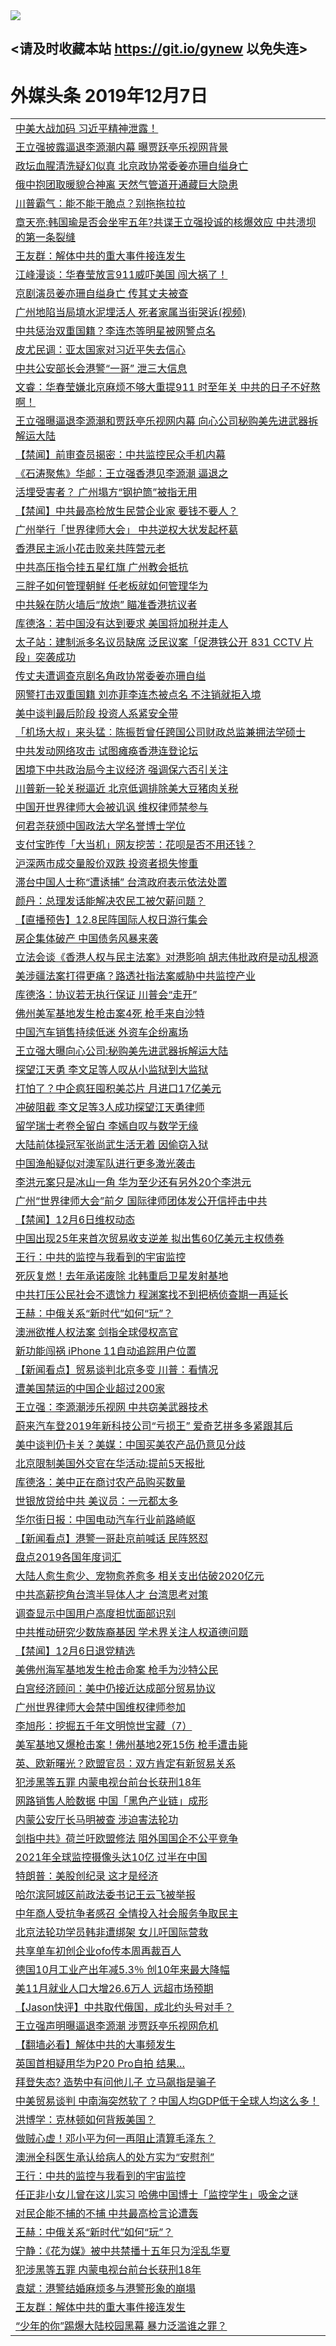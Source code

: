 
<tr>
  <td align=center><img src="https://cdn.jsdelivr.net/gh/gyoupiodf/im1/%E5%BE%AE%E4%BF%A1%E8%AF%B4%E6%98%8E4.jpg" /></td>  
</tr>

## <请及时收藏本站 https://git.io/gynew 以免失连> </a>
# 外媒头条 2019年12月7日</a>

<table>

<tr><td colspan="2" align="left"><a href="https://xball.casa/oo.aspx?name=c1103925&key=eqxowaguscvmxdgc&from=gy">中美大战加码 习近平精神泄露！</a></td></tr>
<tr><td colspan="2" align="left"><a href="https://xball.casa/oo.aspx?name=c1103939&key=eqxowaguscvmxdgc&from=gy">王立强披露逼退李源潮内幕 曝贾跃亭乐视网背景</a></td></tr>
<tr><td colspan="2" align="left"><a href="https://xball.casa/oo.aspx?name=c1103966&key=eqxowaguscvmxdgc&from=gy">政坛血腥清洗疑幻似真 北京政协常委姜亦珊自缢身亡</a></td></tr>
<tr><td colspan="2" align="left"><a href="https://xball.casa/oo.aspx?name=c1103969&key=eqxowaguscvmxdgc&from=gy">俄中抱团取暖貌合神离 天然气管道开通藏巨大隐患</a></td></tr>
<tr><td colspan="2" align="left"><a href="https://xball.casa/oo.aspx?name=c1103945&key=eqxowaguscvmxdgc&from=gy">川普霸气：能不能干脆点？别拖拖拉拉</a></td></tr>
<tr><td colspan="2" align="left"><a href="https://xball.casa/oo.aspx?name=c1103967&key=eqxowaguscvmxdgc&from=gy">章天亮:韩国瑜是否会坐牢五年?共谍王立强投诚的核爆效应 中共溃坝的第一条裂缝</a></td></tr>
<tr><td colspan="2" align="left"><a href="https://xball.casa/oo.aspx?name=c1103913&key=eqxowaguscvmxdgc&from=gy">王友群：解体中共的重大事件接连发生</a></td></tr>
<tr><td colspan="2" align="left"><a href="https://xball.casa/oo.aspx?name=c1103934&key=eqxowaguscvmxdgc&from=gy">江峰漫谈：华春莹放言911威吓美国 闯大祸了！</a></td></tr>
<tr><td colspan="2" align="left"><a href="https://xball.casa/oo.aspx?name=c1103887&key=eqxowaguscvmxdgc&from=gy">京剧演员姜亦珊自缢身亡 传其丈夫被查</a></td></tr>
<tr><td colspan="2" align="left"><a href="https://xball.casa/oo.aspx?name=c1103891&key=eqxowaguscvmxdgc&from=gy">广州地陷当局填水泥埋活人 死者家属当街哭诉(视频)</a></td></tr>
<tr><td colspan="2" align="left"><a href="https://xball.casa/oo.aspx?name=c1103952&key=eqxowaguscvmxdgc&from=gy">中共惩治双重国籍？李连杰等明星被网警点名</a></td></tr>
<tr><td colspan="2" align="left"><a href="https://xball.casa/oo.aspx?name=c1103978&key=eqxowaguscvmxdgc&from=gy">皮尤民调：亚太国家对习近平失去信心</a></td></tr>
<tr><td colspan="2" align="left"><a href="https://xball.casa/oo.aspx?name=c1103953&key=eqxowaguscvmxdgc&from=gy">中共公安部长会港警“一哥” 泄三大信息</a></td></tr>
<tr><td colspan="2" align="left"><a href="https://xball.casa/oo.aspx?name=c1103933&key=eqxowaguscvmxdgc&from=gy">文睿：华春莹嫌北京麻烦不够大重提911 时至年关 中共的日子不好熬啊！</a></td></tr>
<tr><td colspan="2" align="left"><a href="https://xball.casa/oo.aspx?name=c1103957&key=eqxowaguscvmxdgc&from=gy">王立强曝逼退李源潮和贾跃亭乐视网内幕 向心公司秘购美先进武器拆解运大陆</a></td></tr>
<tr><td colspan="2" align="left"><a href="https://xball.casa/oo.aspx?name=c1103955&key=eqxowaguscvmxdgc&from=gy">【禁闻】前审查员揭密：中共监控民众手机内幕</a></td></tr>
<tr><td colspan="2" align="left"><a href="https://xball.casa/oo.aspx?name=c1103941&key=eqxowaguscvmxdgc&from=gy">《石涛聚焦》华邮：王立强香港见李源潮 逼退之</a></td></tr>
<tr><td colspan="2" align="left"><a href="https://xball.casa/oo.aspx?name=c1103997&key=eqxowaguscvmxdgc&from=gy">活埋受害者？ 广州塌方“钢护筒”被指无用</a></td></tr>
<tr><td colspan="2" align="left"><a href="https://xball.casa/oo.aspx?name=c1103972&key=eqxowaguscvmxdgc&from=gy">【禁闻】中共最高检放生民营企业家 要钱不要人？</a></td></tr>
<tr><td colspan="2" align="left"><a href="https://xball.casa/oo.aspx?name=c1103985&key=eqxowaguscvmxdgc&from=gy">广州举行「世界律师大会」 中共逆权大状发起杯葛</a></td></tr>
<tr><td colspan="2" align="left"><a href="https://xball.casa/oo.aspx?name=c1103980&key=eqxowaguscvmxdgc&from=gy">香港民主派小花击败亲共阵营元老</a></td></tr>
<tr><td colspan="2" align="left"><a href="https://xball.casa/oo.aspx?name=c1103975&key=eqxowaguscvmxdgc&from=gy">中共高压指令挂五星红旗 广州教会抵抗</a></td></tr>
<tr><td colspan="2" align="left"><a href="https://xball.casa/oo.aspx?name=c1104005&key=eqxowaguscvmxdgc&from=gy">三胖子如何管理朝鲜 任老板就如何管理华为</a></td></tr>
<tr><td colspan="2" align="left"><a href="https://xball.casa/oo.aspx?name=c1103996&key=eqxowaguscvmxdgc&from=gy">中共躲在防火墙后“放炮” 瞄准香港抗议者</a></td></tr>
<tr><td colspan="2" align="left"><a href="https://xball.casa/oo.aspx?name=c1103895&key=eqxowaguscvmxdgc&from=gy">库德洛：若中国没有达到要求 美国将加税并走人</a></td></tr>
<tr><td colspan="2" align="left"><a href="https://xball.casa/oo.aspx?name=c1103961&key=eqxowaguscvmxdgc&from=gy">太子站：建制派多名议员缺席 泛民议案「促港铁公开 831 CCTV 片段」突袭成功</a></td></tr>
<tr><td colspan="2" align="left"><a href="https://xball.casa/oo.aspx?name=c1103924&key=eqxowaguscvmxdgc&from=gy">传丈夫遭调查京剧名角政协常委姜亦珊自缢</a></td></tr>
<tr><td colspan="2" align="left"><a href="https://xball.casa/oo.aspx?name=c1103944&key=eqxowaguscvmxdgc&from=gy">网警打击双重国籍 刘亦菲李连杰被点名 不注销就拒入境</a></td></tr>
<tr><td colspan="2" align="left"><a href="https://xball.casa/oo.aspx?name=c1103958&key=eqxowaguscvmxdgc&from=gy">美中谈判最后阶段 投资人系紧安全带</a></td></tr>
<tr><td colspan="2" align="left"><a href="https://xball.casa/oo.aspx?name=c1103982&key=eqxowaguscvmxdgc&from=gy">「机场大叔」来头猛︰陈振哲曾任跨国公司财政总监兼拥法学硕士</a></td></tr>
<tr><td colspan="2" align="left"><a href="https://xball.casa/oo.aspx?name=c1103910&key=eqxowaguscvmxdgc&from=gy">中共发动网络攻击 试图瘫痪香港连登论坛</a></td></tr>
<tr><td colspan="2" align="left"><a href="https://xball.casa/oo.aspx?name=c1103923&key=eqxowaguscvmxdgc&from=gy">困境下中共政治局今主议经济 强调保六否引关注</a></td></tr>
<tr><td colspan="2" align="left"><a href="https://xball.casa/oo.aspx?name=c1103914&key=eqxowaguscvmxdgc&from=gy">川普新一轮关税逼近 北京低调排除美大豆猪肉关税</a></td></tr>
<tr><td colspan="2" align="left"><a href="https://xball.casa/oo.aspx?name=c1103889&key=eqxowaguscvmxdgc&from=gy">中国开世界律师大会被讥讽 维权律师禁参与</a></td></tr>
<tr><td colspan="2" align="left"><a href="https://xball.casa/oo.aspx?name=c1103963&key=eqxowaguscvmxdgc&from=gy">何君尧获颁中国政法大学名誉博士学位</a></td></tr>
<tr><td colspan="2" align="left"><a href="https://xball.casa/oo.aspx?name=c1103907&key=eqxowaguscvmxdgc&from=gy">支付宝昨传「大当机」网友挖苦：花呗是否不用还钱？</a></td></tr>
<tr><td colspan="2" align="left"><a href="https://xball.casa/oo.aspx?name=c1103936&key=eqxowaguscvmxdgc&from=gy">沪深两市成交量股价双跌 投资者损失惨重</a></td></tr>
<tr><td colspan="2" align="left"><a href="https://xball.casa/oo.aspx?name=c1103947&key=eqxowaguscvmxdgc&from=gy">滞台中国人士称“遭诱捕” 台湾政府表示依法处置</a></td></tr>
<tr><td colspan="2" align="left"><a href="https://xball.casa/oo.aspx?name=c1103929&key=eqxowaguscvmxdgc&from=gy">颜丹：总理发话能解决农民工被欠薪问题？</a></td></tr>
<tr><td colspan="2" align="left"><a href="https://xball.casa/oo.aspx?name=c1103968&key=eqxowaguscvmxdgc&from=gy">【直播预告】12.8民阵国际人权日游行集会</a></td></tr>
<tr><td colspan="2" align="left"><a href="https://xball.casa/oo.aspx?name=c1103919&key=eqxowaguscvmxdgc&from=gy">房企集体破产 中国债务风暴来袭</a></td></tr>
<tr><td colspan="2" align="left"><a href="https://xball.casa/oo.aspx?name=c1103981&key=eqxowaguscvmxdgc&from=gy">立法会谈《香港人权与民主法案》对港影响 胡志伟批政府是动乱根源</a></td></tr>
<tr><td colspan="2" align="left"><a href="https://xball.casa/oo.aspx?name=c1103922&key=eqxowaguscvmxdgc&from=gy">美涉疆法案打得更痛？路透社指法案威胁中共监控产业</a></td></tr>
<tr><td colspan="2" align="left"><a href="https://xball.casa/oo.aspx?name=c1103905&key=eqxowaguscvmxdgc&from=gy">库德洛：协议若无执行保证 川普会“走开”</a></td></tr>
<tr><td colspan="2" align="left"><a href="https://xball.casa/oo.aspx?name=c1103998&key=eqxowaguscvmxdgc&from=gy">佛州美军基地发生枪击案4死 枪手来自沙特</a></td></tr>
<tr><td colspan="2" align="left"><a href="https://xball.casa/oo.aspx?name=c1104003&key=eqxowaguscvmxdgc&from=gy">中国汽车销售持续低迷 外资车企纷离场</a></td></tr>
<tr><td colspan="2" align="left"><a href="https://xball.casa/oo.aspx?name=c1103940&key=eqxowaguscvmxdgc&from=gy">王立强大曝向心公司:秘购美先进武器拆解运大陆</a></td></tr>
<tr><td colspan="2" align="left"><a href="https://xball.casa/oo.aspx?name=c1103979&key=eqxowaguscvmxdgc&from=gy">探望江天勇 李文足等人叹从小监狱到大监狱</a></td></tr>
<tr><td colspan="2" align="left"><a href="https://xball.casa/oo.aspx?name=c1103915&key=eqxowaguscvmxdgc&from=gy">打怕了？中企疯狂囤积美芯片 月进口17亿美元</a></td></tr>
<tr><td colspan="2" align="left"><a href="https://xball.casa/oo.aspx?name=c1103954&key=eqxowaguscvmxdgc&from=gy">冲破阻截 李文足等3人成功探望江天勇律师</a></td></tr>
<tr><td colspan="2" align="left"><a href="https://xball.casa/oo.aspx?name=c1104002&key=eqxowaguscvmxdgc&from=gy">留学瑞士考卷全留白 李嫣自叹与数学无缘</a></td></tr>
<tr><td colspan="2" align="left"><a href="https://xball.casa/oo.aspx?name=c1103912&key=eqxowaguscvmxdgc&from=gy">大陆前体操冠军张尚武生活无着 因偷窃入狱</a></td></tr>
<tr><td colspan="2" align="left"><a href="https://xball.casa/oo.aspx?name=c1103956&key=eqxowaguscvmxdgc&from=gy">中国渔船疑似对澳军队进行更多激光袭击</a></td></tr>
<tr><td colspan="2" align="left"><a href="https://xball.casa/oo.aspx?name=c1103948&key=eqxowaguscvmxdgc&from=gy">李洪元案只是冰山一角 华为至少还有另外20个李洪元</a></td></tr>
<tr><td colspan="2" align="left"><a href="https://xball.casa/oo.aspx?name=c1103962&key=eqxowaguscvmxdgc&from=gy">广州“世界律师大会”前夕 国际律师团体发公开信抨击中共</a></td></tr>
<tr><td colspan="2" align="left"><a href="https://xball.casa/oo.aspx?name=c1103970&key=eqxowaguscvmxdgc&from=gy">【禁闻】12月6日维权动态</a></td></tr>
<tr><td colspan="2" align="left"><a href="https://xball.casa/oo.aspx?name=c1103921&key=eqxowaguscvmxdgc&from=gy">中国出现25年来首次贸易收支逆差 拟出售60亿美元主权债券</a></td></tr>
<tr><td colspan="2" align="left"><a href="https://xball.casa/oo.aspx?name=c1103906&key=eqxowaguscvmxdgc&from=gy">王行：中共的监控与我看到的宇宙监控</a></td></tr>
<tr><td colspan="2" align="left"><a href="https://xball.casa/oo.aspx?name=c1103911&key=eqxowaguscvmxdgc&from=gy">死灰复燃！去年承诺废除 北韩重启卫星发射基地</a></td></tr>
<tr><td colspan="2" align="left"><a href="https://xball.casa/oo.aspx?name=c1103983&key=eqxowaguscvmxdgc&from=gy">中共打压公民社会不遗馀力 程渊案找不到把柄侦查期一再延长</a></td></tr>
<tr><td colspan="2" align="left"><a href="https://xball.casa/oo.aspx?name=c1104004&key=eqxowaguscvmxdgc&from=gy">王赫：中俄关系“新时代”如何“玩”？</a></td></tr>
<tr><td colspan="2" align="left"><a href="https://xball.casa/oo.aspx?name=c1103977&key=eqxowaguscvmxdgc&from=gy">澳洲欲推人权法案 剑指全球侵权高官</a></td></tr>
<tr><td colspan="2" align="left"><a href="https://xball.casa/oo.aspx?name=c1103920&key=eqxowaguscvmxdgc&from=gy">新功能闯祸 iPhone 11自动追踪用户位置</a></td></tr>
<tr><td colspan="2" align="left"><a href="https://xball.casa/oo.aspx?name=c1103951&key=eqxowaguscvmxdgc&from=gy">【新闻看点】贸易谈判北京多变 川普：看情况</a></td></tr>
<tr><td colspan="2" align="left"><a href="https://xball.casa/oo.aspx?name=c1103932&key=eqxowaguscvmxdgc&from=gy">遭美国禁运的中国企业超过200家</a></td></tr>
<tr><td colspan="2" align="left"><a href="https://xball.casa/oo.aspx?name=c1103928&key=eqxowaguscvmxdgc&from=gy">王立强：李源潮涉乐视网 中共窃美武器技术</a></td></tr>
<tr><td colspan="2" align="left"><a href="https://xball.casa/oo.aspx?name=c1103946&key=eqxowaguscvmxdgc&from=gy">蔚来汽车登2019年新科技公司“亏损王” 爱奇艺拼多多紧跟其后</a></td></tr>
<tr><td colspan="2" align="left"><a href="https://xball.casa/oo.aspx?name=c1103897&key=eqxowaguscvmxdgc&from=gy">美中谈判仍卡关？美媒：中国买美农产品仍意见分歧</a></td></tr>
<tr><td colspan="2" align="left"><a href="https://xball.casa/oo.aspx?name=c1103931&key=eqxowaguscvmxdgc&from=gy">北京限制美国外交官在华活动:提前5天报批</a></td></tr>
<tr><td colspan="2" align="left"><a href="https://xball.casa/oo.aspx?name=c1103937&key=eqxowaguscvmxdgc&from=gy">库德洛：美中正在商讨农产品购买数量</a></td></tr>
<tr><td colspan="2" align="left"><a href="https://xball.casa/oo.aspx?name=c1103926&key=eqxowaguscvmxdgc&from=gy">世银放贷给中共 美议员：一元都太多</a></td></tr>
<tr><td colspan="2" align="left"><a href="https://xball.casa/oo.aspx?name=c1103965&key=eqxowaguscvmxdgc&from=gy">华尔街日报：中国电动汽车行业前路崎岖</a></td></tr>
<tr><td colspan="2" align="left"><a href="https://xball.casa/oo.aspx?name=c1103935&key=eqxowaguscvmxdgc&from=gy">【新闻看点】港警一哥赴京前喊话 民阵怒怼</a></td></tr>
<tr><td colspan="2" align="left"><a href="https://xball.casa/oo.aspx?name=c1103960&key=eqxowaguscvmxdgc&from=gy">盘点2019各国年度词汇</a></td></tr>
<tr><td colspan="2" align="left"><a href="https://xball.casa/oo.aspx?name=c1103973&key=eqxowaguscvmxdgc&from=gy">大陆人愈生愈少、宠物愈养愈多 相关支出估破2020亿元</a></td></tr>
<tr><td colspan="2" align="left"><a href="https://xball.casa/oo.aspx?name=c1103976&key=eqxowaguscvmxdgc&from=gy">中共高薪挖角台湾半导体人才 台湾思考对策</a></td></tr>
<tr><td colspan="2" align="left"><a href="https://xball.casa/oo.aspx?name=c1103959&key=eqxowaguscvmxdgc&from=gy">调查显示中国用户高度担忧面部识别</a></td></tr>
<tr><td colspan="2" align="left"><a href="https://xball.casa/oo.aspx?name=c1103984&key=eqxowaguscvmxdgc&from=gy">中共推动研究少数族裔基因 学术界关注人权道德问题</a></td></tr>
<tr><td colspan="2" align="left"><a href="https://xball.casa/oo.aspx?name=c1103971&key=eqxowaguscvmxdgc&from=gy">【禁闻】12月6日退党精选</a></td></tr>
<tr><td colspan="2" align="left"><a href="https://xball.casa/oo.aspx?name=c1103964&key=eqxowaguscvmxdgc&from=gy">美佛州海军基地发生枪击命案 枪手为沙特公民</a></td></tr>
<tr><td colspan="2" align="left"><a href="https://xball.casa/oo.aspx?name=c1103942&key=eqxowaguscvmxdgc&from=gy">白宫经济顾问：美中仍接近达成部分贸易协议</a></td></tr>
<tr><td colspan="2" align="left"><a href="https://xball.casa/oo.aspx?name=c1103943&key=eqxowaguscvmxdgc&from=gy">广州世界律师大会禁中国维权律师参加</a></td></tr>
<tr><td colspan="2" align="left"><a href="https://xball.casa/oo.aspx?name=c1103930&key=eqxowaguscvmxdgc&from=gy">李旭彤：挖掘五千年文明惊世宝藏（7）</a></td></tr>
<tr><td colspan="2" align="left"><a href="https://xball.casa/oo.aspx?name=c1103909&key=eqxowaguscvmxdgc&from=gy">美军基地又爆枪击案！佛州基地2死15伤 枪手遭击毙</a></td></tr>
<tr><td colspan="2" align="left"><a href="https://xball.casa/oo.aspx?name=c1103899&key=eqxowaguscvmxdgc&from=gy">英、欧新曙光？欧盟官员：双方肯定有新贸易关系</a></td></tr>
<tr><td colspan="2" align="left"><a href="https://xball.casa/oo.aspx?name=c1103888&key=eqxowaguscvmxdgc&from=gy">犯涉黑等五罪 内蒙电视台前台长获刑18年</a></td></tr>
<tr><td colspan="2" align="left"><a href="https://xball.casa/oo.aspx?name=c1103900&key=eqxowaguscvmxdgc&from=gy">网路销售人脸数据 中国「黑色产业链」成形</a></td></tr>
<tr><td colspan="2" align="left"><a href="https://xball.casa/oo.aspx?name=c1103890&key=eqxowaguscvmxdgc&from=gy">内蒙公安厅长马明被查 涉迫害法轮功</a></td></tr>
<tr><td colspan="2" align="left"><a href="https://xball.casa/oo.aspx?name=c1103908&key=eqxowaguscvmxdgc&from=gy">剑指中共》荷兰吁欧盟修法 阻外国国企不公平竞争</a></td></tr>
<tr><td colspan="2" align="left"><a href="https://xball.casa/oo.aspx?name=c1103927&key=eqxowaguscvmxdgc&from=gy">2021年全球监控摄像头达10亿 过半在中国</a></td></tr>
<tr><td colspan="2" align="left"><a href="https://xball.casa/oo.aspx?name=c1103916&key=eqxowaguscvmxdgc&from=gy">特朗普：美股创纪录 这才是经济</a></td></tr>
<tr><td colspan="2" align="left"><a href="https://xball.casa/oo.aspx?name=c1103904&key=eqxowaguscvmxdgc&from=gy">哈尔滨阿城区前政法委书记王云飞被举报</a></td></tr>
<tr><td colspan="2" align="left"><a href="https://xball.casa/oo.aspx?name=c1103974&key=eqxowaguscvmxdgc&from=gy">中年商人受抗争者感召 全情投入社会服务争取民主</a></td></tr>
<tr><td colspan="2" align="left"><a href="https://xball.casa/oo.aspx?name=c1103918&key=eqxowaguscvmxdgc&from=gy">北京法轮功学员韩非遭绑架 女儿吁国际营救</a></td></tr>
<tr><td colspan="2" align="left"><a href="https://xball.casa/oo.aspx?name=c1103917&key=eqxowaguscvmxdgc&from=gy">共享单车初创企业ofo传本周再裁百人</a></td></tr>
<tr><td colspan="2" align="left"><a href="https://xball.casa/oo.aspx?name=c1103898&key=eqxowaguscvmxdgc&from=gy">德国10月工业产出年减5.3％ 创10年来最大降幅</a></td></tr>
<tr><td colspan="2" align="left"><a href="https://xball.casa/oo.aspx?name=c1103896&key=eqxowaguscvmxdgc&from=gy">美11月就业人口大增26.6万人 远超市场预期</a></td></tr>
<tr><td colspan="2" align="left"><a href="https://xball.casa/oo.aspx?name=c1104016&key=eqxowaguscvmxdgc&from=gy">【Jason快评】中共取代俄国，成北约头号对手？</a></td></tr>
<tr><td colspan="2" align="left"><a href="https://xball.casa/oo.aspx?name=c1104015&key=eqxowaguscvmxdgc&from=gy">王立强声明曝逼退李源潮 涉贾跃亭乐视网危机</a></td></tr>
<tr><td colspan="2" align="left"><a href="https://xball.casa/oo.aspx?name=c1104014&key=eqxowaguscvmxdgc&from=gy">【翻墙必看】解体中共的大事频发生</a></td></tr>
<tr><td colspan="2" align="left"><a href="https://xball.casa/oo.aspx?name=c1104025&key=eqxowaguscvmxdgc&from=gy">英国首相疑用华为P20 Pro自拍 结果…</a></td></tr>
<tr><td colspan="2" align="left"><a href="https://xball.casa/oo.aspx?name=c1104026&key=eqxowaguscvmxdgc&from=gy">拜登失态? 造势中有问他儿子 立马飙指是骗子</a></td></tr>
<tr><td colspan="2" align="left"><a href="https://xball.casa/oo.aspx?name=c1104019&key=eqxowaguscvmxdgc&from=gy">中美贸易谈判 中南海突然软了？中国人均GDP低于全球人均这么多！</a></td></tr>
<tr><td colspan="2" align="left"><a href="https://xball.casa/oo.aspx?name=c1104028&key=eqxowaguscvmxdgc&from=gy">洪博学：克林顿如何背叛美国？</a></td></tr>
<tr><td colspan="2" align="left"><a href="https://xball.casa/oo.aspx?name=c1104020&key=eqxowaguscvmxdgc&from=gy">做贼心虚！邓小平为何一再阻止清算毛泽东？</a></td></tr>
<tr><td colspan="2" align="left"><a href="https://xball.casa/oo.aspx?name=c1104021&key=eqxowaguscvmxdgc&from=gy">澳洲全科医生承认给病人的处方实为“安慰剂”</a></td></tr>
<tr><td colspan="2" align="left"><a href="https://xball.casa/oo.aspx?name=c1104029&key=eqxowaguscvmxdgc&from=gy">王行：中共的监控与我看到的宇宙监控</a></td></tr>
<tr><td colspan="2" align="left"><a href="https://xball.casa/oo.aspx?name=c1104022&key=eqxowaguscvmxdgc&from=gy">任正非小女儿曾在这儿实习 哈佛中国博士「监控学生」吸金之谜</a></td></tr>
<tr><td colspan="2" align="left"><a href="https://xball.casa/oo.aspx?name=c1104023&key=eqxowaguscvmxdgc&from=gy">对民企能不捕的不捕 中共最高检言论遭轰</a></td></tr>
<tr><td colspan="2" align="left"><a href="https://xball.casa/oo.aspx?name=c1104030&key=eqxowaguscvmxdgc&from=gy">王赫：中俄关系“新时代”如何“玩”？</a></td></tr>
<tr><td colspan="2" align="left"><a href="https://xball.casa/oo.aspx?name=c1104031&key=eqxowaguscvmxdgc&from=gy">宁静：《花为媒》被中共禁播十五年只为淫乱华夏</a></td></tr>
<tr><td colspan="2" align="left"><a href="https://xball.casa/oo.aspx?name=c1104024&key=eqxowaguscvmxdgc&from=gy">犯涉黑等五罪 内蒙电视台前台长获刑18年</a></td></tr>
<tr><td colspan="2" align="left"><a href="https://xball.casa/oo.aspx?name=c1104032&key=eqxowaguscvmxdgc&from=gy">袁斌：港警结婚麻烦多与港警形象的崩塌</a></td></tr>
<tr><td colspan="2" align="left"><a href="https://xball.casa/oo.aspx?name=c1104033&key=eqxowaguscvmxdgc&from=gy">王友群：解体中共的重大事件接连发生</a></td></tr>
<tr><td colspan="2" align="left"><a href="https://xball.casa/oo.aspx?name=c1104027&key=eqxowaguscvmxdgc&from=gy">“少年的你”踢爆大陆校园黑幕 暴力泛滥谁之罪？</a></td></tr>

</table>
